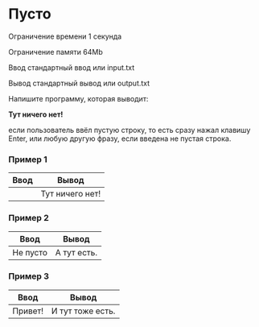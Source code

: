 # Пусто

Ограничение времени 1 секунда

Ограничение памяти 64Mb

Ввод стандартный ввод или input.txt

Вывод стандартный вывод или output.txt

Напишите программу, которая выводит:

**Тут ничего нет!**

если пользователь ввёл пустую строку, то есть сразу нажал клавишу  Enter, или любую другую фразу, если введена не пустая строка.


### Пример 1

| Ввод | Вывод  |
|--|--|
|  | Тут ничего нет! |

### Пример 2

| Ввод | Вывод  |
|--|--|
| Не пусто | А тут есть. |

### Пример 3

| Ввод | Вывод  |
|--|--|
| Привет! | И тут тоже есть. |

